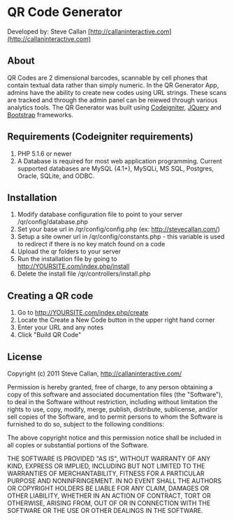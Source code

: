 QR Code Generator
==================================================

Developed by: Steve Callan  [http://callaninteractive.com](http://callaninteractive.com)


About
--------------------------------------

QR Codes are 2 dimensional barcodes, scannable by cell phones that contain textual data rather than simply numeric.  In the QR Generator App, admins have the ability to create new codes using URL strings.  These scans are tracked and through the admin panel can be reiewed through various analytics tools. The QR Generator was built using [Codeigniter](http://codeigniter.com), [JQuery](http://jquery.com) and [Bootstrap](http://twitter.github.com/bootstrap/) frameworks.


Requirements (Codeigniter requirements)
--------------------------------------

1. PHP 5.1.6 or newer
2. A Database is required for most web application programming. Current supported databases are MySQL (4.1+), 
   MySQLi, MS SQL, Postgres, Oracle, SQLite, and ODBC.


Installation
--------------------------------------

1. Modify database configuration file to point to your server /qr/config/database.php
2. Set your base url in /qr/config/config.php (ex: http://stevecallan.com/)
3. Setup a site owner url in /qr/config/constants.php - this variable is used to redirect if there is no key 
   match found on a code
4. Upload the qr folders to your server
5. Run the installation file by going to http://YOURSITE.com/index.php/install
6. Delete the install file /qr/controllers/install.php


Creating a QR code
--------------------------------------

1. Go to http://YOURSITE.com/index.php/create
2. Locate the Create a New Code button in the upper right hand corner
3. Enter your URL and any notes
4. Click "Build QR Code"


License
--------------------------------------

Copyright (c) 2011 Steve Callan, http://callaninteractive.com/

Permission is hereby granted, free of charge, to any person obtaining a copy of this software and associated documentation files (the "Software"), to deal in the Software without restriction, including without limitation the rights to use, copy, modify, merge, publish, distribute, sublicense, and/or sell copies of the Software, and to permit persons to whom the Software is furnished to do so, subject to the following conditions:

The above copyright notice and this permission notice shall be included in all copies or substantial portions of the Software.

THE SOFTWARE IS PROVIDED "AS IS", WITHOUT WARRANTY OF ANY KIND, EXPRESS OR IMPLIED, INCLUDING BUT NOT LIMITED TO THE WARRANTIES OF MERCHANTABILITY, FITNESS FOR A PARTICULAR PURPOSE AND NONINFRINGEMENT. IN NO EVENT SHALL THE AUTHORS OR COPYRIGHT HOLDERS BE LIABLE FOR ANY CLAIM, DAMAGES OR OTHER LIABILITY, WHETHER IN AN ACTION OF CONTRACT, TORT OR OTHERWISE, ARISING FROM, OUT OF OR IN CONNECTION WITH THE SOFTWARE OR THE USE OR OTHER DEALINGS IN THE SOFTWARE.